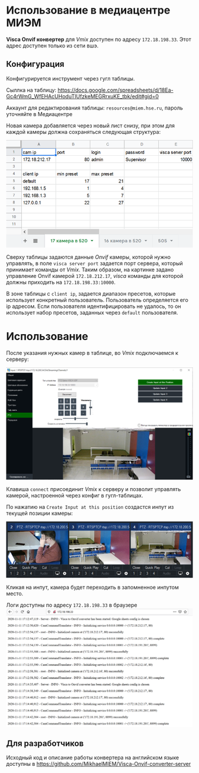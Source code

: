# Использование в медиацентре МИЭМ

**Visca Onvif конвертер** для *Vmix* доступен по адресу `172.18.198.33`. Этот адрес доступен только из сети вшэ. 

## Конфигурация

Конфигурируется инструмент через гугл таблицы. 

Сыллка на таблицу: https://docs.google.com/spreadsheets/d/18Ea-Gc4rWmG_WfEHAcUHoduTIUfzkeMEGRrxuKE_tbk/edit#gid=0 

Аккаунт для редактирования таблицы: `resources@miem.hse.ru`, пароль уточняйте в Медиацентре

Новая камера добавляется через новый лист снизу, при этом для каждой камеры должна сохраняться следующая структура:

![](../images/3.png)

Сверху таблицы задаются данные *Onvif* камеры, которой нужно управлять, в поле `visca server port` задается порт сервера, 
который принимает команды от *Vmix*. Таким образом, на картинке задано управление Onvif камерой `172.18.212.17`, *visca* 
команды для которой должны приходить на `172.18.198.33:10000`. 

В зоне таблицы с `client ip`, задается диапазон пресетов, которые использует конкретный пользователь.
 Пользователь определяется его ip адресом. Если пользователя идентифицировать не удалось, то он использует набор 
 пресетов, заданных через `default` пользователя. 

# Использование
 
После указания нужных камер в таблице, во *Vmix* подключаемся к серверу:

![](../images/ptz_panel.PNG)


Клавиша `connect` присоединит *Vmix* к серверу и позволит управлять камерой, настроенной через конфиг в гугл-таблицах.

По нажатию на `Create Input at this position` создастся инпут из текущей позиции камеры:

![](../images/inputs.PNG)

Кликая на инпут, камера будет переходить в запомненное инпутом место.

Логи доступны по адресу `172.18.198.33` в браузере 
![](../images/4.png)

## Для разработчиков 

Исходный код и описание работы конвертера на английском языке доступны в 
https://github.com/MikhaelMIEM/Visca-Onvif-converter-server